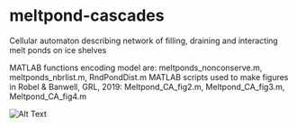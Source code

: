 # meltpond-cascades
Cellular automaton describing network of filling, draining and interacting melt ponds on ice shelves

MATLAB functions encoding model are: meltponds_nonconserve.m, meltponds_nbrlist.m, RndPondDist.m
MATLAB scripts used to make figures in Robel & Banwell, GRL, 2019: Meltpond_CA_fig2.m, Meltpond_CA_fig3.m, Meltpond_CA_fig4.m

![Alt Text](https://media.giphy.com/media/vFKqnCdLPNOKc/giphy.gif)
